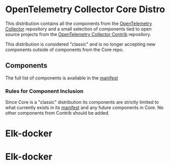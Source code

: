 # OpenTelemetry Collector Core Distro

This distribution contains all the components from the [OpenTelemetry Collector](https://github.com/open-telemetry/opentelemetry-collector) repository and a small selection of components tied to open source projects from the [OpenTelemetry Collector Contrib](https://github.com/open-telemetry/opentelemetry-collector-contrib) repository.

This distribution is considered "classic" and is no longer accepting new components outside of components from the Core repo.

## Components

The full list of components is available in the [manifest](manifest.yaml)

### Rules for Component Inclusion

Since Core is a "classic" distribution its components are strictly limited to what currently exists in its [manifest](manifest.yaml) and any future components in Core.
No other components from Contrib should be added.
# Elk-docker
# Elk-docker
